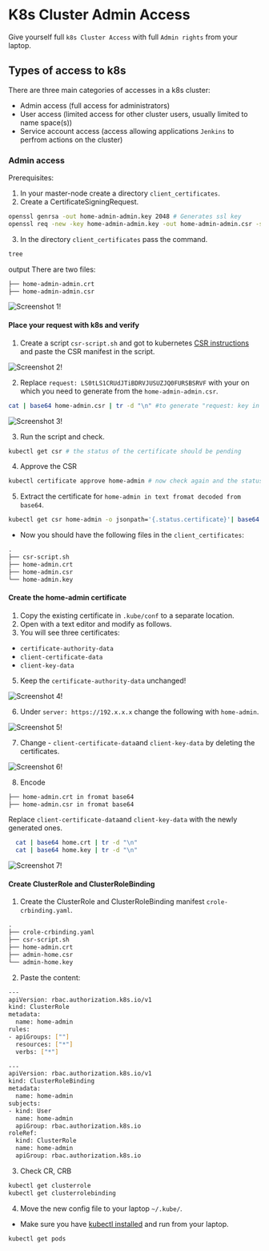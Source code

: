 # K8s Cluster Admin Access

 <link rel="stylesheet" type="text/css" href="css/image">

Give yourself full `k8s Cluster Access` with full `Admin rights` from your laptop.

## Types of access to k8s

There are three main categories of accesses in a k8s cluster:

- Admin access (full access for administrators)
- User access (limited access for other cluster users, usually limited to name space(s))
- Service account access (access allowing applications `Jenkins` to perfrom actions on the cluster)

### Admin access

Prerequisites:

1. In your master-node create a directory `client_certificates`.
2. Create a CertificateSigningRequest.

```sh
openssl genrsa -out home-admin-admin.key 2048 # Generates ssl key
openssl req -new -key home-admin-admin.key -out home-admin-admin.csr -subj "/CN=home-admin-admin" # Generates a Create a CertificateSigningRequest/ CSR
```

3. In the directory `client_certificates` pass the command.

```sh
tree
```

output
There are two files:

```xml
├── home-admin-admin.crt
├── home-admin-admin.csr
```

![Screenshot 1!](/Screenshots/Screenshots-1.png)

#### Place your request with k8s and verify

1. Create a script `csr-script.sh` and got to kubernetes [CSR instructions](https://kubernetes.io/docs/reference/access-authn-authz/certificate-signing-requests/) and paste the CSR manifest in the script.

![Screenshot 2!](/Screenshots/Screenshots-2.png)

2. Replace `request: LS0tLS1CRUdJTiBDRVJUSUZJQ0FURSBSRVF` with your on which you need to generate from the `home-admin-admin.csr`.

```sh
cat | base64 home-admin.csr | tr -d "\n" #to generate "request: key in base64 fromat.
```

![Screenshot 3!](/Screenshots/Screenshots-3.png)

3. Run the script and check.

```sh
kubectl get csr # the status of the certificate should be pending
```

4. Approve the CSR

```sh
kubectl certificate approve home-admin # now check again and the status should bee approved
```

5. Extract the certificate for `home-admin in text fromat decoded from base64`.

```sh
kubectl get csr home-admin -o jsonpath='{.status.certificate}'| base64 -d > home-admin.crt
```

- Now you should have the following files in the `client_certificates`:

```xml
.
├── csr-script.sh
├── home-admin.crt
├── home-admin.csr
└── home-admin.key
```

#### Create the home-admin certificate

1. Copy the existing certificate in `.kube/conf` to a separate location.
2. Open with a text editor and modify as follows.
3. You will see three certificates:

- `certificate-authority-data`
- `client-certificate-data`
- `client-key-data`

5. Keep the `certificate-authority-data` unchanged!

![Screenshot 4!](/Screenshots/Screenshots-4.png)

6. Under `server: https://192.x.x.x` change the following with `home-admin`.

![Screenshot 5!](/Screenshots/Screenshots-5.png)

7. Change - `client-certificate-data`and `client-key-data` by deleting the certificates.

![Screenshot 6!](/Screenshots/Screenshots-6.png)

8. Encode

```xml
├── home-admin.crt in fromat base64
├── home-admin.csr in fromat base64
```

Replace `client-certificate-data`and `client-key-data` with the newly generated ones.

```sh
  cat | base64 home.crt | tr -d "\n"
  cat | base64 home.key | tr -d "\n"

```

![Screenshot 7!](/Screenshots/Screenshots-7.png)

#### Create ClusterRole and ClusterRoleBinding

1. Create the ClusterRole and ClusterRoleBinding manifest `crole-crbinding.yaml`.

```xml
.
├── crole-crbinding.yaml
├── csr-script.sh
├── home-admin.crt
├── admin-home.csr
└── admin-home.key
```

2. Paste the content:

```sh
---
apiVersion: rbac.authorization.k8s.io/v1
kind: ClusterRole
metadata:
  name: home-admin
rules:
- apiGroups: [""]
  resources: ["*"]
  verbs: ["*"]

---
apiVersion: rbac.authorization.k8s.io/v1
kind: ClusterRoleBinding
metadata:
  name: home-admin
subjects:
- kind: User
  name: home-admin
  apiGroup: rbac.authorization.k8s.io
roleRef:
  kind: ClusterRole
  name: home-admin
  apiGroup: rbac.authorization.k8s.io
```

3. Check CR, CRB

```sh
kubectl get clusterrole
kubectl get clusterrolebinding
```

4. Move the new config file to your laptop `~/.kube/`.

- Make sure you have [kubectl installed](https://kubernetes.io/docs/tasks/tools/) and run from your laptop.

 ```sh
 kubectl get pods
 ```
